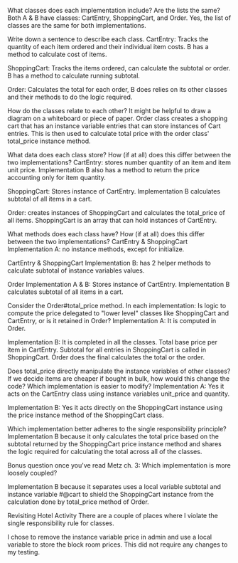 What classes does each implementation include? Are the lists the same?
  Both A & B have classes: CartEntry, ShoppingCart, and Order. Yes, the list of classes are the same for both implementations.

Write down a sentence to describe each class.
  CartEntry: Tracks the quantity of each item ordered and their individual item costs. B has a method to calculate cost of items.

  ShoppingCart: Tracks the items ordered, can calculate the subtotal or order. B has a method to calculate running subtotal.

  Order: Calculates the total for each order, B does relies on its other classes and their methods to do the logic required.

How do the classes relate to each other? It might be helpful to draw a diagram on a whiteboard or piece of paper.
  Order class creates a shopping cart that has an instance variable entries that can store instances of Cart entries. This is then used to calculate total price with the order class' total_price instance method.


What data does each class store? How (if at all) does this differ between the two implementations?
  CartEntry: stores number quantity of an item and item unit price. Implementation B also has a method to return the price accounting only for item quantity.

  ShoppingCart: Stores instance of CartEntry. Implementation B calculates subtotal of all items in a cart.

  Order: creates instances of ShoppingCart and calculates the total_price of all items. ShoppingCart is an array that can hold instances of CartEntry.


What methods does each class have? How (if at all) does this differ between the two implementations?
  CartEntry & ShoppingCart Implementation A: no instance methods, except for initialize.

  CartEntry & ShoppingCart Implementation B: has 2 helper methods to calculate subtotal of instance variables values.

  Order Implementation A & B: Stores instance of CartEntry. Implementation B calculates subtotal of all items in a cart.

Consider the Order#total_price method. In each implementation:
Is logic to compute the price delegated to "lower level" classes like ShoppingCart and CartEntry, or is it retained in Order?
  Implementation A: It is computed in Order.

  Implementation B: It is completed in all the classes. Total base price per item in CartEntry. Subtotal for all entries in ShoppingCart is called in ShoppingCart. Order does the final calculates the total or the order.

Does total_price directly manipulate the instance variables of other classes?
If we decide items are cheaper if bought in bulk, how would this change the code? Which implementation is easier to modify?
  Implementation A: Yes it acts on the CartEntry class using instance variables unit_price and quantity.

  Implementation B: Yes it acts directly on the ShoppingCart instance using the price instance method of the ShoppingCart class.

Which implementation better adheres to the single responsibility principle?
    Implementation B because it only calculates the total price based on the subtotal returned by the ShoppingCart price instance method and shares the logic required for calculating the total across all of the classes.

Bonus question once you've read Metz ch. 3: Which implementation is more loosely coupled?

  Implementation B because it separates uses a local variable subtotal and instance variable #@cart to shield the ShoppingCart instance from the calculation done by total_price method of Order.


Revisiting Hotel Activity
  There are a couple of places where I violate the single responsibility rule for classes.

  I chose to remove the instance variable price in admin and use a local variable to store the block room prices. This did not require any changes to my testing.
